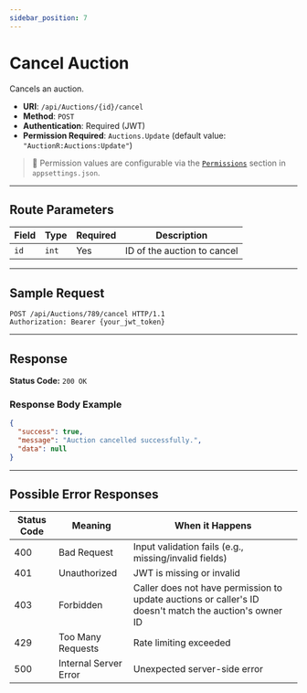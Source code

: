 ```yaml
---
sidebar_position: 7
---
```


# Cancel Auction

Cancels an auction.

- **URI**: `/api/Auctions/{id}/cancel`
- **Method**: `POST`
- **Authentication**: Required (JWT)
- **Permission Required**: `Auctions.Update` (default value: `"AuctionR:Auctions:Update"`)

> 🔐 Permission values are configurable via the [`Permissions`](../../Configuration/permissions.md) section in `appsettings.json`.

---

## Route Parameters

| Field | Type  | Required | Description                      |
|-------|-------|----------|---------------------------------|
| `id`  | `int` | Yes      | ID of the auction to cancel     |

---

## Sample Request

```http
POST /api/Auctions/789/cancel HTTP/1.1
Authorization: Bearer {your_jwt_token}
```

---

## Response

**Status Code:** `200 OK`  

### Response Body Example

```json
{
  "success": true,
  "message": "Auction cancelled successfully.",
  "data": null
}
```

---

## Possible Error Responses

| Status Code | Meaning               | When it Happens                                      |
|-------------|-----------------------|------------------------------------------------------|
| 400         | Bad Request           | Input validation fails (e.g., missing/invalid fields)|
| 401         | Unauthorized          | JWT is missing or invalid                            |
| 403         | Forbidden             | Caller does not have permission to update auctions or caller's ID doesn't match the auction's owner ID |
| 429         | Too Many Requests     | Rate limiting exceeded                               |
| 500         | Internal Server Error | Unexpected server-side error                         |
